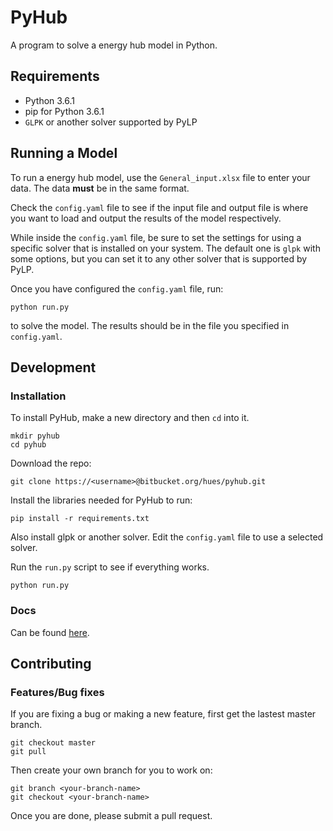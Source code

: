 PyHub
=====

A program to solve a energy hub model in Python.

Requirements
------------

- Python 3.6.1
- pip for Python 3.6.1
- `GLPK` or another solver supported by PyLP

Running a Model
---------------

To run a energy hub model, use the `General_input.xlsx` file to enter your data.
The data **must** be in the same format.

Check the `config.yaml` file to see if the input file and output file is where
you want to load and output the results of the model respectively.

While inside the `config.yaml` file, be sure to set the settings for using a
specific solver that is installed on your system.
The default one is `glpk` with some options, but you can set it to any other
solver that is supported by PyLP.

Once you have configured the `config.yaml` file, run:
```
python run.py
```
to solve the model.
The results should be in the file you specified in `config.yaml`.

Development
-----------

### Installation

To install PyHub, make a new directory and then `cd` into it.
```
mkdir pyhub
cd pyhub
```

Download the repo:
```
git clone https://<username>@bitbucket.org/hues/pyhub.git
```

Install the libraries needed for PyHub to run:
```
pip install -r requirements.txt
```

Also install glpk or another solver.
Edit the `config.yaml` file to use a selected solver.

Run the `run.py` script to see if everything works.
```
python run.py
```

### Docs

Can be found [here](docs/explanation.md).

Contributing
------------

### Features/Bug fixes

If you are fixing a bug or making a new feature, first get the lastest master branch.
```
git checkout master
git pull
```

Then create your own branch for you to work on:
```
git branch <your-branch-name>
git checkout <your-branch-name>
```

Once you are done, please submit a pull request.


